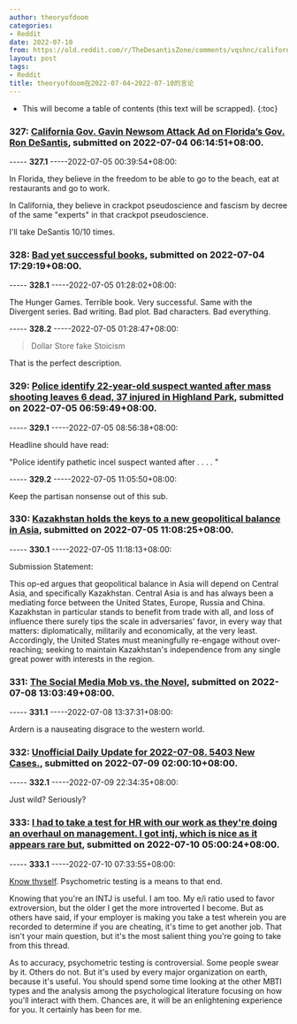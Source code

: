 ```yaml
---
author: theoryofdoom
categories:
- Reddit
date: 2022-07-10
from: https://old.reddit.com/r/TheDesantisZone/comments/vqshnc/california_gov_gavin_newsom_attack_ad_on_floridas/
layout: post
tags:
- Reddit
title: theoryofdoom在2022-07-04~2022-07-10的言论
---
```


* This will become a table of contents (this text will be scrapped).
{:toc}

### 327: [California Gov. Gavin Newsom Attack Ad on Florida’s Gov. Ron DeSantis](https://old.reddit.com/r/TheDesantisZone/comments/vqshnc/california_gov_gavin_newsom_attack_ad_on_floridas/), submitted on 2022-07-04 06:14:51+08:00.

----- __327.1__ -----2022-07-05 00:39:54+08:00:

In Florida, they believe in the freedom to be able to go to the beach, eat at restaurants and go to work.  

In California, they believe in crackpot pseudoscience and fascism by decree of the same "experts" in that crackpot pseudoscience.

I'll take DeSantis 10/10 times.

### 328: [Bad yet successful books](https://old.reddit.com/r/suggestmeabook/comments/vr3itl/bad_yet_successful_books/), submitted on 2022-07-04 17:29:19+08:00.

----- __328.1__ -----2022-07-05 01:28:02+08:00:

The Hunger Games.  Terrible book.  Very successful.  Same with the Divergent series.  Bad writing.  Bad plot.  Bad characters.  Bad everything.

----- __328.2__ -----2022-07-05 01:28:47+08:00:

> Dollar Store fake Stoicism

That is the perfect description.

### 329: [Police identify 22-year-old suspect wanted after mass shooting leaves 6 dead, 37 injured in Highland Park](https://old.reddit.com/r/crime/comments/vrjq8m/police_identify_22yearold_suspect_wanted_after/), submitted on 2022-07-05 06:59:49+08:00.

----- __329.1__ -----2022-07-05 08:56:38+08:00:

Headline should have read:

"Police identify pathetic incel suspect wanted after . . . . "

----- __329.2__ -----2022-07-05 11:05:50+08:00:

Keep the partisan nonsense out of this sub.

### 330: [Kazakhstan holds the keys to a new geopolitical balance in Asia](https://old.reddit.com/r/geopolitics/comments/vro6p0/kazakhstan_holds_the_keys_to_a_new_geopolitical/), submitted on 2022-07-05 11:08:25+08:00.

----- __330.1__ -----2022-07-05 11:18:13+08:00:

Submission Statement: 

This op-ed argues that geopolitical balance in Asia will depend on Central Asia, and specifically Kazakhstan.  Central Asia is and has always been a mediating force between the United States, Europe, Russia and China. Kazakhstan in particular stands to benefit from trade with all, and loss of influence there surely tips the scale in adversaries' favor, in every way that matters: diplomatically, militarily and economically, at the very least.  Accordingly, the United States must meaningfully re-engage without over-reaching; seeking to maintain Kazakhstan's independence from any single great power with interests in the region.

### 331: [The Social Media Mob vs. the Novel](https://old.reddit.com/r/politicalwarfare/comments/vu2ov1/the_social_media_mob_vs_the_novel/), submitted on 2022-07-08 13:03:49+08:00.

----- __331.1__ -----2022-07-08 13:37:31+08:00:

Ardern is a nauseating disgrace to the western world.

### 332: [Unofficial Daily Update for 2022-07-08. 5403 New Cases.](https://old.reddit.com/r/CoronavirusIllinois/comments/vugr5g/unofficial_daily_update_for_20220708_5403_new/), submitted on 2022-07-09 02:00:10+08:00.

----- __332.1__ -----2022-07-09 22:34:35+08:00:

Just wild?  Seriously?

### 333: [I had to take a test for HR with our work as they're doing an overhaul on management. I got intj, which is nice as it appears rare but](https://old.reddit.com/r/intj/comments/vvb1qv/i_had_to_take_a_test_for_hr_with_our_work_as/), submitted on 2022-07-10 05:00:24+08:00.

----- __333.1__ -----2022-07-10 07:33:55+08:00:

[Know thyself](https://www.youtube.com/watch?v=kl0rqoRbzzU&ab_channel=williamtruglio).  Psychometric testing is a means to that end. 

Knowing that you're an INTJ is useful.  I am too.  My e/i ratio used to favor extroversion, but the older I get the more introverted I become.  But as others have said, if your employer is making you take a test wherein you are recorded to determine if you are cheating, it's time to get another job.  That isn't your main question, but it's the most salient thing you're going to take from this thread.

As to accuracy, psychometric testing is controversial.  Some people swear by it.  Others do not.  But it's used by every major organization on earth, because it's useful.  You should spend some time looking at the other MBTI types and the analysis among the psychological literature focusing on how you'll interact with them.  Chances are, it will be an enlightening experience for you.  It certainly has been for me.

